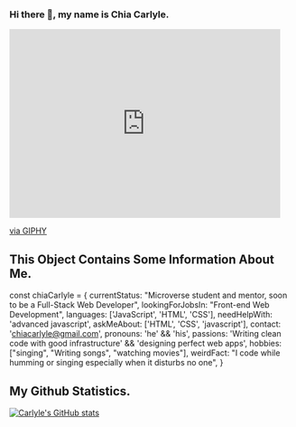 ### Hi there 👋, my name is Chia Carlyle.


<iframe src="https://giphy.com/embed/vhVqGkxDYxAaRbOWVp" width="480" height="334" frameBorder="0" class="giphy-embed" allowFullScreen></iframe><p><a href="https://giphy.com/gifs/BoschRexrothGlobal-boschrexroth-ctrlx-ctrlxautomation-vhVqGkxDYxAaRbOWVp">via GIPHY</a></p>

## This Object Contains Some Information About Me.
const chiaCarlyle = {
  currentStatus: "Microverse student and mentor, soon to be a Full-Stack Web Developer",
  lookingForJobsIn: "Front-end Web Development",
  languages: ['JavaScript', 'HTML', 'CSS'],
  needHelpWith: 'advanced javascript',
  askMeAbout: ['HTML', 'CSS', 'javascript'],
  contact: 'chiacarlyle@gmail.com',
  pronouns: 'he' && 'his',
  passions: 'Writing clean code with good infrastructure' && 'designing perfect web apps',
  hobbies: ["singing", "Writing songs", "watching movies"],
  weirdFact: "I code while humming or singing especially when it disturbs no one",
}

## My Github Statistics.
[![Carlyle's GitHub stats](https://github-readme-stats.vercel.app/api?username=carlylechia&show_icons=true&theme=dark)](https://github.com/carlylechia/github-readme-stats)
